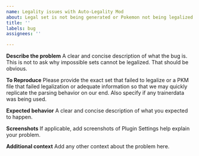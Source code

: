 ```yaml
---
name: Legality issues with Auto-Legality Mod
about: Legal set is not being generated or Pokemon not being legalized
title: ''
labels: bug
assignees: ''

---
```


**Describe the problem**
A clear and concise description of what the bug is. This is not to ask why impossible sets cannot be legalized. That should be obvious.

**To Reproduce**
Please provide the exact set that failed to legalize or a PKM file that failed legalization or adequate information so that we may quickly replicate the parsing behavior on our end. Also specify if any trainerdata was being used.

**Expected behavior**
A clear and concise description of what you expected to happen.

**Screenshots**
If applicable, add screenshots of Plugin Settings help explain your problem.

**Additional context**
Add any other context about the problem here.